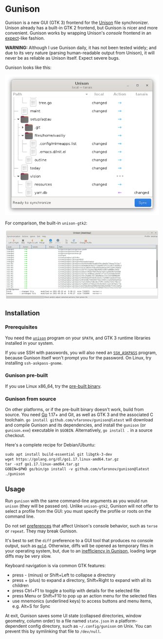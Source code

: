 # Gunison

Gunison is a new GUI (GTK 3) frontend for the [Unison][] file synchronizer.
Unison already has a built-in GTK 2 frontend, but Gunison is nicer and more
convenient. Gunison works by wrapping Unison's *console* frontend
in an [expect][]-like fashion.

**WARNING:** Although I use Gunison daily, it has not been tested widely; and
due to its very nature (parsing human-readable output from Unison), it will
never be as reliable as Unison itself. Expect severe bugs.

Gunison looks like this:

![Neat widgets, sync plan arranged into a collapsible tree][gunison.png]

For comparison, the built-in `unison-gtk2`:

![Flat list of items, many large buttons][unison.png]

[Unison]: https://www.cis.upenn.edu/~bcpierce/unison/
[expect]: https://en.wikipedia.org/wiki/Expect
[gunison.png]: tools/screenshots/gunison.png
[unison.png]: tools/screenshots/unison.png


## Installation

### Prerequisites

You need the [`unison`][] program on your `$PATH`, and GTK 3 runtime
libraries installed in your system.

If you use SSH with passwords, you will also need an [`SSH_ASKPASS`][]
program, because Gunison itself won't prompt you for the password. On Linux,
try installing `ssh-askpass-gnome`.

[`unison`]: https://github.com/bcpierce00/unison/wiki/Downloading-Unison
[`SSH_ASKPASS`]: https://man.openbsd.org/ssh#SSH_ASKPASS


### Gunison pre-built

If you use Linux x86_64, try the [pre-built binary][].

[pre-built binary]: https://github.com/vfaronov/gunison/releases


### Gunison from source

On other platforms, or if the pre-built binary doesn't work, build from source.
You need [Go][] 1.17+ and Git, as well as GTK 3 and the associated C toolchain.
`go install github.com/vfaronov/gunison@latest` will download and compile
Gunison and its dependencies, and install the `gunison` (or `gunison.exe`)
executable in `$GOBIN`. Alternatively, `go install .` in a source checkout.

Here's a complete recipe for Debian/Ubuntu:

```
sudo apt install build-essential git libgtk-3-dev
wget https://golang.org/dl/go1.17.linux-amd64.tar.gz
tar -xzf go1.17.linux-amd64.tar.gz
GOBIN=$PWD go/bin/go install -v github.com/vfaronov/gunison@latest
./gunison
```

[Go]: https://golang.org/


## Usage

Run `gunison` with the same command-line arguments as you would run `unison`
(they will be passed on). Unlike `unison-gtk2`, Gunison will not offer
to select a profile from the GUI: you must specify the profile or roots
on the command line.

Do not set [preferences][prefs] that affect Unison's console behavior, such as
`terse` or `repeat`. They may break Gunison.

It's best to set the `diff` preference to a GUI tool that produces no console
output, such as [`meld`][Meld]. Otherwise, diffs will be opened as temporary
files in your operating system, but, due to an [inefficiency in Gunison][],
loading large diffs may be very slow.

Keyboard navigation is via common GTK features:

* press - (minus) or Shift+Left to collapse a directory
* press + (plus) to expand a directory,
  Shift+Right to expand with all its children
* press Ctrl+F1 to toggle a tooltip with details for the selected file
* press Menu or Shift+F10 to pop up an action menu for the selected files
* use mnemonics (underlined keys) to access buttons and menu items,
  e.g. Alt+S for Sync

At exit, Gunison saves some UI state (collapsed directories, window geometry,
column order) to a file named `state.json` in a platform-dependent config
directory, such as `~/.config/gunison` on Unix. You can prevent this by
symlinking that file to `/dev/null`.

[prefs]: https://www.cis.upenn.edu/~bcpierce/unison/download/releases/stable/unison-manual.html#prefs
[Meld]: https://meldmerge.org/
[inefficiency in Gunison]: https://github.com/vfaronov/gunison/issues/1
